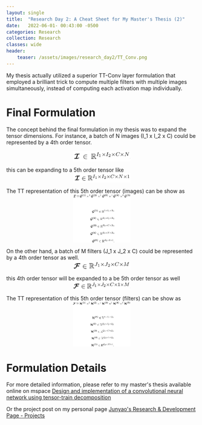 ```yaml
---
layout: single
title:  "Research Day 2: A Cheat Sheet for My Master's Thesis (2)"
date:   2022-06-01- 00:43:00 -0500
categories: Research
collection: Research
classes: wide
header:
    teaser: /assets/images/research_day2/TT_Conv.png
---
```

My thesis actually utilized a superior TT-Conv layer formulation that employed a brilliant trick to compute multiple filters with multiple images simultaneously, instead of computing each activation map individually. 

# Final Formulation
The concept behind the final formulation in my thesis was to expand the tensor dimensions. For instance, a batch of N images (I_1 x I_2 x C) could be represented by a 4th order tensor.

<style>
.center {
  display: block;
  margin-left: auto;
  margin-right: auto;
  min-width: 30%;
  max-width: 30%;
  width: 50vw;
}
</style>
<img class="center" src="/assets/images/research_day2/Image_tensor.png" alt="Image_tensor"> 

this can be expanding to a 5th order tensor like
<img class="center" src="/assets/images/research_day2/Image_tensor_2.png" alt="Image_tensor_2"> 

The TT representation of this 5th order tensor (images) can be show as
<img class="center" src="/assets/images/research_day2/image_tt.png" alt="image_tt"> 


On the other hand, a batch of M filters (J_1 x J_2 x C) could be represented by a 4th order tensor as well.
<img class="center" src="/assets/images/research_day2/Filter_tensor.png" alt="Filter_tensor"> 

this 4th order tensor will be expanded to a be 5th order tensor as well
<img class="center" src="/assets/images/research_day2/Filter_tensor_2.png" alt="Filter_tensor_2"> 

The TT representation of this 5th order tensor (filters) can be show as
<img class="center" src="/assets/images/research_day2/filter_tt.png" alt="filter_tt"> 


# Formulation Details
For more detailed information, please refer to my master's thesis available online on mspace <a href="https://mspace.lib.umanitoba.ca/handle/1993/36582">Design and implementation of a convolutional neural network using tensor-train decomposition</a>

Or the project post on my personal page <a href="https://junyaopu.github.io/projects/">Junyao's Research & Development Page - Projects </a>


